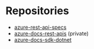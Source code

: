 # Repositories

* [azure-rest-api-specs](https://github.com/Azure/azure-rest-api-specs)
* [azure-docs-rest-apis](https://github.com/azure/azure-docs-rest-apis) \(private\)
* [azure-docs-sdk-dotnet](https://github.com/Azure/azure-docs-sdk-dotnet)

